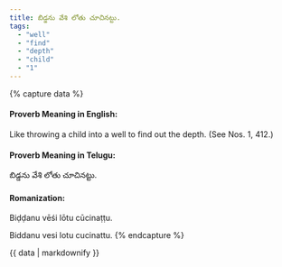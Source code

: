 ```yaml
---
title: బిడ్డను వేశి లోతు చూచినట్టు.
tags:
  - "well"
  - "find"
  - "depth"
  - "child"
  - "1"
---
```


{% capture data %}
#### Proverb Meaning in English:
Like throwing a child into a well to find out the depth.
(See Nos. 1, 412.)

#### Proverb Meaning in Telugu:
బిడ్డను వేశి లోతు చూచినట్టు.

#### Romanization:
Biḍḍanu vēśi lōtu cūcinaṭṭu.

Biddanu vesi lotu cucinattu.
{% endcapture %}

{{ data | markdownify }}

